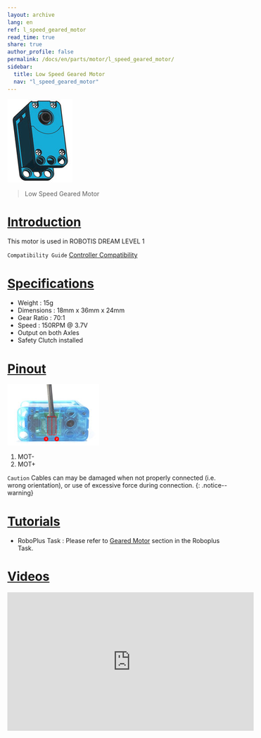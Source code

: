 ```yaml
---
layout: archive
lang: en
ref: l_speed_geared_motor
read_time: true
share: true
author_profile: false
permalink: /docs/en/parts/motor/l_speed_geared_motor/
sidebar:
  title: Low Speed Geared Motor
  nav: "l_speed_geared_motor"
---
```


![](/assets/images/parts/motor/l_speed_geared_motor_product.jpg)

> Low Speed Geared Motor

# [Introduction](#introduction)

This motor is used in ROBOTIS DREAM LEVEL 1

`Compatibility Guide` [Controller Compatibility]

# [Specifications](#specifications)

- Weight : 15g
- Dimensions : 18mm x 36mm x 24mm
- Gear Ratio : 70:1
- Speed : 150RPM @ 3.7V
- Output on both Axles
- Safety Clutch installed

# [Pinout](#pinout)

![](/assets/images/parts/motor/l_speed_geared_motor_pinout.jpg)

1. MOT-
2. MOT+

`Caution` Cables can may be damaged when not properly connected (i.e. wrong orientation), or use of excessive force during connection.
{: .notice--warning}

# [Tutorials](#tutorials)

- RoboPlus Task : Please refer to [Geared Motor] section in the Roboplus Task.

# [Videos](#videos)

<iframe width="560" height="315" src="https://www.youtube.com/embed/-qRy_NDd5eU" frameborder="0" allowfullscreen></iframe>

[Controller Compatibility]: /docs/en/parts/controller/controller_compatibility/
[Geared Motor]: /docs/en/software/rplus1/task/programming_02/#reduction-motor
